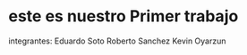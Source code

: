# este es nuestro Primer trabajo
integrantes: Eduardo Soto
             Roberto Sanchez
             Kevin Oyarzun
